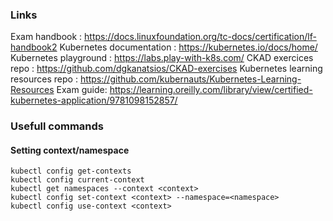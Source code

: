 ### Links 

Exam handbook : https://docs.linuxfoundation.org/tc-docs/certification/lf-handbook2
Kubernetes documentation : https://kubernetes.io/docs/home/
Kubernetes playground : https://labs.play-with-k8s.com/
CKAD exercices repo : https://github.com/dgkanatsios/CKAD-exercises
Kubernetes learning resources repo : https://github.com/kubernauts/Kubernetes-Learning-Resources
Exam guide: https://learning.oreilly.com/library/view/certified-kubernetes-application/9781098152857/


### Usefull commands 

#### Setting context/namespace

```shell
kubectl config get-contexts
kubectl config current-context
kubectl get namespaces --context <context>
kubectl config set-context <context> --namespace=<namespace>
kubectl config use-context <context>
```
